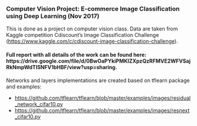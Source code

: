 <h3>Computer Vision Project: E-commerce Image Classification using Deep Learning (Nov 2017)</h3>

This is done as a project on computer vision class. Data are taken from Kaggle competition Cdiscount’s Image Classification Challenge (https://www.kaggle.com/c/cdiscount-image-classification-challenge). 

<h4> Full report with all details of the work can be found here: https://drive.google.com/file/d/0BwOaPYkiPMKIZXpzQzRFMVE2WFVSajRkNmpWdTlSNFV1bHBF/view?usp=sharing. </h4>

Networks and layers implementations are created based on tflearn package and examples:
- https://github.com/tflearn/tflearn/blob/master/examples/images/residual_network_cifar10.py
- https://github.com/tflearn/tflearn/blob/master/examples/images/resnext_cifar10.py
